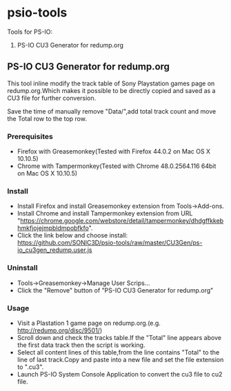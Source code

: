 # psio-tools
Tools for PS-IO:
1. PS-IO CU3 Generator for redump.org


## PS-IO CU3 Generator for redump.org
This tool inline modify the track table of Sony Playstation games page on redump.org.Which makes it possible to be directly copied and saved as a CU3 file for further conversion.

Save the time of manually remove "Data/",add total track count and move the Total row to the top row.

### Prerequisites
- Firefox with Greasemonkey(Tested with Firefox 44.0.2 on Mac OS X 10.10.5)
- Chrome with Tampermonkey(Tested with Chrome 48.0.2564.116 64bit on Mac OS X 10.10.5)

### Install
- Install Firefox and install Greasemonkey extension from Tools->Add-ons.
- Install Chrome and install Tampermonkey extension from URL "https://chrome.google.com/webstore/detail/tampermonkey/dhdgffkkebhmkfjojejmpbldmpobfkfo".
- Click the link below and choose install:  
https://github.com/SONIC3D/psio-tools/raw/master/CU3Gen/ps-io_cu3gen_redump.user.js

### Uninstall
- Tools->Greasemonkey->Manage User Scrips...
- Click the "Remove" button of "PS-IO CU3 Generator for redump.org"

### Usage
- Visit a Plastation 1 game page on redump.org.(e.g. http://redump.org/disc/9501/)
- Scroll down and check the tracks table.If the "Total" line appears above the first data track then the script is working.
- Select all content lines of this table,from the line contains "Total" to the line of last track.Copy and paste into a new file and set the file extension to ".cu3".
- Launch PS-IO System Console Application to convert the cu3 file to cu2 file.
